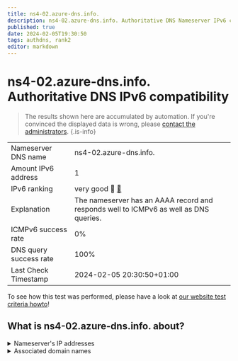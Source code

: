 ```yaml
---
title: ns4-02.azure-dns.info.
description: ns4-02.azure-dns.info. Authoritative DNS Nameserver IPv6 compatibility
published: true
date: 2024-02-05T19:30:50
tags: authdns, rank2
editor: markdown
---
```


# ns4-02.azure-dns.info. Authoritative DNS IPv6 compatibility

> The results shown here are accumulated by automation. If you're convinced the displayed data is wrong, please [contact the administrators](/howto/chat). 
{.is-info}




|   |   |
| - | - |
| Nameserver DNS name | ns4-02.azure-dns.info.
| Amount IPv6 address | 1
| IPv6 ranking | very good :2nd_place_medal: [🔗](/howto/ranking) |
| Explanation | The nameserver has an AAAA record and responds well to ICMPv6 as well as DNS queries. |
| ICMPv6 success rate | 0%|
| DNS query success rate | 100% |
| Last Check Timestamp | 2024-02-05 20:30:50+01:00 |

To see how this test was performed, please have a look at [our website test criteria howto](/howto/testcriteria/authdns)!


## What is ns4-02.azure-dns.info. about?




<details>
<summary>Nameserver's IP addresses</summary>

2620:1ec:bda:700::2

</details>



<details>
<summary>Associated domain names</summary>

chat.openai.com

openai.com

</details>
